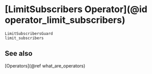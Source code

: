 # [LimitSubscribers Operator](@id operator_limit_subscribers)

```@docs
LimitSubscribersGuard
limit_subscribers
```

## See also

[Operators](@ref what_are_operators)
